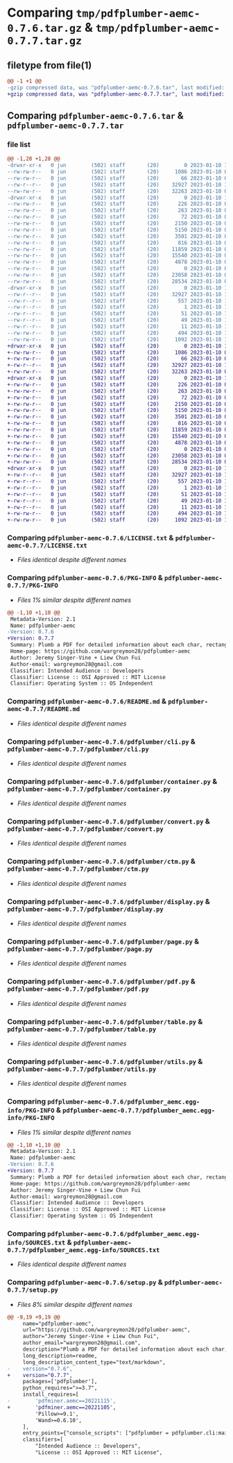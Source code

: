 # Comparing `tmp/pdfplumber-aemc-0.7.6.tar.gz` & `tmp/pdfplumber-aemc-0.7.7.tar.gz`

## filetype from file(1)

```diff
@@ -1 +1 @@
-gzip compressed data, was "pdfplumber-aemc-0.7.6.tar", last modified: Tue Jan 10 12:46:57 2023, max compression
+gzip compressed data, was "pdfplumber-aemc-0.7.7.tar", last modified: Tue Jan 10 13:10:57 2023, max compression
```

## Comparing `pdfplumber-aemc-0.7.6.tar` & `pdfplumber-aemc-0.7.7.tar`

### file list

```diff
@@ -1,28 +1,28 @@
-drwxr-xr-x   0 jun        (502) staff       (20)        0 2023-01-10 12:46:57.410232 pdfplumber-aemc-0.7.6/
--rw-rw-r--   0 jun        (502) staff       (20)     1086 2023-01-10 08:55:55.000000 pdfplumber-aemc-0.7.6/LICENSE.txt
--rw-rw-r--   0 jun        (502) staff       (20)       66 2023-01-10 08:55:55.000000 pdfplumber-aemc-0.7.6/MANIFEST.in
--rw-r--r--   0 jun        (502) staff       (20)    32927 2023-01-10 12:46:57.410563 pdfplumber-aemc-0.7.6/PKG-INFO
--rw-rw-r--   0 jun        (502) staff       (20)    32263 2023-01-10 08:55:55.000000 pdfplumber-aemc-0.7.6/README.md
-drwxr-xr-x   0 jun        (502) staff       (20)        0 2023-01-10 12:46:57.406459 pdfplumber-aemc-0.7.6/pdfplumber/
--rw-rw-r--   0 jun        (502) staff       (20)      226 2023-01-10 08:55:55.000000 pdfplumber-aemc-0.7.6/pdfplumber/__init__.py
--rw-rw-r--   0 jun        (502) staff       (20)      263 2023-01-10 08:55:55.000000 pdfplumber-aemc-0.7.6/pdfplumber/_typing.py
--rw-rw-r--   0 jun        (502) staff       (20)       72 2023-01-10 08:55:55.000000 pdfplumber-aemc-0.7.6/pdfplumber/_version.py
--rw-rw-r--   0 jun        (502) staff       (20)     2150 2023-01-10 08:55:55.000000 pdfplumber-aemc-0.7.6/pdfplumber/cli.py
--rw-rw-r--   0 jun        (502) staff       (20)     5150 2023-01-10 08:55:55.000000 pdfplumber-aemc-0.7.6/pdfplumber/container.py
--rw-rw-r--   0 jun        (502) staff       (20)     3501 2023-01-10 08:55:55.000000 pdfplumber-aemc-0.7.6/pdfplumber/convert.py
--rw-rw-r--   0 jun        (502) staff       (20)      816 2023-01-10 08:55:55.000000 pdfplumber-aemc-0.7.6/pdfplumber/ctm.py
--rw-rw-r--   0 jun        (502) staff       (20)    11859 2023-01-10 08:55:55.000000 pdfplumber-aemc-0.7.6/pdfplumber/display.py
--rw-rw-r--   0 jun        (502) staff       (20)    15540 2023-01-10 08:55:55.000000 pdfplumber-aemc-0.7.6/pdfplumber/page.py
--rw-rw-r--   0 jun        (502) staff       (20)     4878 2023-01-10 08:55:55.000000 pdfplumber-aemc-0.7.6/pdfplumber/pdf.py
--rw-rw-r--   0 jun        (502) staff       (20)        0 2023-01-10 08:55:55.000000 pdfplumber-aemc-0.7.6/pdfplumber/py.typed
--rw-rw-r--   0 jun        (502) staff       (20)    23058 2023-01-10 08:55:55.000000 pdfplumber-aemc-0.7.6/pdfplumber/table.py
--rw-rw-r--   0 jun        (502) staff       (20)    28534 2023-01-10 08:55:55.000000 pdfplumber-aemc-0.7.6/pdfplumber/utils.py
-drwxr-xr-x   0 jun        (502) staff       (20)        0 2023-01-10 12:46:57.409741 pdfplumber-aemc-0.7.6/pdfplumber_aemc.egg-info/
--rw-r--r--   0 jun        (502) staff       (20)    32927 2023-01-10 12:46:57.000000 pdfplumber-aemc-0.7.6/pdfplumber_aemc.egg-info/PKG-INFO
--rw-r--r--   0 jun        (502) staff       (20)      557 2023-01-10 12:46:57.000000 pdfplumber-aemc-0.7.6/pdfplumber_aemc.egg-info/SOURCES.txt
--rw-r--r--   0 jun        (502) staff       (20)        1 2023-01-10 12:46:57.000000 pdfplumber-aemc-0.7.6/pdfplumber_aemc.egg-info/dependency_links.txt
--rw-r--r--   0 jun        (502) staff       (20)       51 2023-01-10 12:46:57.000000 pdfplumber-aemc-0.7.6/pdfplumber_aemc.egg-info/entry_points.txt
--rw-r--r--   0 jun        (502) staff       (20)       49 2023-01-10 12:46:57.000000 pdfplumber-aemc-0.7.6/pdfplumber_aemc.egg-info/requires.txt
--rw-r--r--   0 jun        (502) staff       (20)       11 2023-01-10 12:46:57.000000 pdfplumber-aemc-0.7.6/pdfplumber_aemc.egg-info/top_level.txt
--rw-rw-r--   0 jun        (502) staff       (20)      494 2023-01-10 12:46:57.411483 pdfplumber-aemc-0.7.6/setup.cfg
--rw-rw-r--   0 jun        (502) staff       (20)     1092 2023-01-10 12:45:33.000000 pdfplumber-aemc-0.7.6/setup.py
+drwxr-xr-x   0 jun        (502) staff       (20)        0 2023-01-10 13:10:57.954408 pdfplumber-aemc-0.7.7/
+-rw-rw-r--   0 jun        (502) staff       (20)     1086 2023-01-10 08:55:55.000000 pdfplumber-aemc-0.7.7/LICENSE.txt
+-rw-rw-r--   0 jun        (502) staff       (20)       66 2023-01-10 08:55:55.000000 pdfplumber-aemc-0.7.7/MANIFEST.in
+-rw-r--r--   0 jun        (502) staff       (20)    32927 2023-01-10 13:10:57.954714 pdfplumber-aemc-0.7.7/PKG-INFO
+-rw-rw-r--   0 jun        (502) staff       (20)    32263 2023-01-10 08:55:55.000000 pdfplumber-aemc-0.7.7/README.md
+drwxr-xr-x   0 jun        (502) staff       (20)        0 2023-01-10 13:10:57.951269 pdfplumber-aemc-0.7.7/pdfplumber/
+-rw-rw-r--   0 jun        (502) staff       (20)      226 2023-01-10 08:55:55.000000 pdfplumber-aemc-0.7.7/pdfplumber/__init__.py
+-rw-rw-r--   0 jun        (502) staff       (20)      263 2023-01-10 08:55:55.000000 pdfplumber-aemc-0.7.7/pdfplumber/_typing.py
+-rw-rw-r--   0 jun        (502) staff       (20)       72 2023-01-10 08:55:55.000000 pdfplumber-aemc-0.7.7/pdfplumber/_version.py
+-rw-rw-r--   0 jun        (502) staff       (20)     2150 2023-01-10 08:55:55.000000 pdfplumber-aemc-0.7.7/pdfplumber/cli.py
+-rw-rw-r--   0 jun        (502) staff       (20)     5150 2023-01-10 08:55:55.000000 pdfplumber-aemc-0.7.7/pdfplumber/container.py
+-rw-rw-r--   0 jun        (502) staff       (20)     3501 2023-01-10 08:55:55.000000 pdfplumber-aemc-0.7.7/pdfplumber/convert.py
+-rw-rw-r--   0 jun        (502) staff       (20)      816 2023-01-10 08:55:55.000000 pdfplumber-aemc-0.7.7/pdfplumber/ctm.py
+-rw-rw-r--   0 jun        (502) staff       (20)    11859 2023-01-10 08:55:55.000000 pdfplumber-aemc-0.7.7/pdfplumber/display.py
+-rw-rw-r--   0 jun        (502) staff       (20)    15540 2023-01-10 08:55:55.000000 pdfplumber-aemc-0.7.7/pdfplumber/page.py
+-rw-rw-r--   0 jun        (502) staff       (20)     4878 2023-01-10 08:55:55.000000 pdfplumber-aemc-0.7.7/pdfplumber/pdf.py
+-rw-rw-r--   0 jun        (502) staff       (20)        0 2023-01-10 08:55:55.000000 pdfplumber-aemc-0.7.7/pdfplumber/py.typed
+-rw-rw-r--   0 jun        (502) staff       (20)    23058 2023-01-10 08:55:55.000000 pdfplumber-aemc-0.7.7/pdfplumber/table.py
+-rw-rw-r--   0 jun        (502) staff       (20)    28534 2023-01-10 08:55:55.000000 pdfplumber-aemc-0.7.7/pdfplumber/utils.py
+drwxr-xr-x   0 jun        (502) staff       (20)        0 2023-01-10 13:10:57.953955 pdfplumber-aemc-0.7.7/pdfplumber_aemc.egg-info/
+-rw-r--r--   0 jun        (502) staff       (20)    32927 2023-01-10 13:10:57.000000 pdfplumber-aemc-0.7.7/pdfplumber_aemc.egg-info/PKG-INFO
+-rw-r--r--   0 jun        (502) staff       (20)      557 2023-01-10 13:10:57.000000 pdfplumber-aemc-0.7.7/pdfplumber_aemc.egg-info/SOURCES.txt
+-rw-r--r--   0 jun        (502) staff       (20)        1 2023-01-10 13:10:57.000000 pdfplumber-aemc-0.7.7/pdfplumber_aemc.egg-info/dependency_links.txt
+-rw-r--r--   0 jun        (502) staff       (20)       51 2023-01-10 13:10:57.000000 pdfplumber-aemc-0.7.7/pdfplumber_aemc.egg-info/entry_points.txt
+-rw-r--r--   0 jun        (502) staff       (20)       49 2023-01-10 13:10:57.000000 pdfplumber-aemc-0.7.7/pdfplumber_aemc.egg-info/requires.txt
+-rw-r--r--   0 jun        (502) staff       (20)       11 2023-01-10 13:10:57.000000 pdfplumber-aemc-0.7.7/pdfplumber_aemc.egg-info/top_level.txt
+-rw-rw-r--   0 jun        (502) staff       (20)      494 2023-01-10 13:10:57.955718 pdfplumber-aemc-0.7.7/setup.cfg
+-rw-rw-r--   0 jun        (502) staff       (20)     1092 2023-01-10 13:10:12.000000 pdfplumber-aemc-0.7.7/setup.py
```

### Comparing `pdfplumber-aemc-0.7.6/LICENSE.txt` & `pdfplumber-aemc-0.7.7/LICENSE.txt`

 * *Files identical despite different names*

### Comparing `pdfplumber-aemc-0.7.6/PKG-INFO` & `pdfplumber-aemc-0.7.7/PKG-INFO`

 * *Files 1% similar despite different names*

```diff
@@ -1,10 +1,10 @@
 Metadata-Version: 2.1
 Name: pdfplumber-aemc
-Version: 0.7.6
+Version: 0.7.7
 Summary: Plumb a PDF for detailed information about each char, rectangle, and line.
 Home-page: https://github.com/wargreymon28/pdfplumber-aemc
 Author: Jeremy Singer-Vine + Liew Chun Fui
 Author-email: wargreymon28@gmail.com
 Classifier: Intended Audience :: Developers
 Classifier: License :: OSI Approved :: MIT License
 Classifier: Operating System :: OS Independent
```

### Comparing `pdfplumber-aemc-0.7.6/README.md` & `pdfplumber-aemc-0.7.7/README.md`

 * *Files identical despite different names*

### Comparing `pdfplumber-aemc-0.7.6/pdfplumber/cli.py` & `pdfplumber-aemc-0.7.7/pdfplumber/cli.py`

 * *Files identical despite different names*

### Comparing `pdfplumber-aemc-0.7.6/pdfplumber/container.py` & `pdfplumber-aemc-0.7.7/pdfplumber/container.py`

 * *Files identical despite different names*

### Comparing `pdfplumber-aemc-0.7.6/pdfplumber/convert.py` & `pdfplumber-aemc-0.7.7/pdfplumber/convert.py`

 * *Files identical despite different names*

### Comparing `pdfplumber-aemc-0.7.6/pdfplumber/ctm.py` & `pdfplumber-aemc-0.7.7/pdfplumber/ctm.py`

 * *Files identical despite different names*

### Comparing `pdfplumber-aemc-0.7.6/pdfplumber/display.py` & `pdfplumber-aemc-0.7.7/pdfplumber/display.py`

 * *Files identical despite different names*

### Comparing `pdfplumber-aemc-0.7.6/pdfplumber/page.py` & `pdfplumber-aemc-0.7.7/pdfplumber/page.py`

 * *Files identical despite different names*

### Comparing `pdfplumber-aemc-0.7.6/pdfplumber/pdf.py` & `pdfplumber-aemc-0.7.7/pdfplumber/pdf.py`

 * *Files identical despite different names*

### Comparing `pdfplumber-aemc-0.7.6/pdfplumber/table.py` & `pdfplumber-aemc-0.7.7/pdfplumber/table.py`

 * *Files identical despite different names*

### Comparing `pdfplumber-aemc-0.7.6/pdfplumber/utils.py` & `pdfplumber-aemc-0.7.7/pdfplumber/utils.py`

 * *Files identical despite different names*

### Comparing `pdfplumber-aemc-0.7.6/pdfplumber_aemc.egg-info/PKG-INFO` & `pdfplumber-aemc-0.7.7/pdfplumber_aemc.egg-info/PKG-INFO`

 * *Files 1% similar despite different names*

```diff
@@ -1,10 +1,10 @@
 Metadata-Version: 2.1
 Name: pdfplumber-aemc
-Version: 0.7.6
+Version: 0.7.7
 Summary: Plumb a PDF for detailed information about each char, rectangle, and line.
 Home-page: https://github.com/wargreymon28/pdfplumber-aemc
 Author: Jeremy Singer-Vine + Liew Chun Fui
 Author-email: wargreymon28@gmail.com
 Classifier: Intended Audience :: Developers
 Classifier: License :: OSI Approved :: MIT License
 Classifier: Operating System :: OS Independent
```

### Comparing `pdfplumber-aemc-0.7.6/pdfplumber_aemc.egg-info/SOURCES.txt` & `pdfplumber-aemc-0.7.7/pdfplumber_aemc.egg-info/SOURCES.txt`

 * *Files identical despite different names*

### Comparing `pdfplumber-aemc-0.7.6/setup.py` & `pdfplumber-aemc-0.7.7/setup.py`

 * *Files 8% similar despite different names*

```diff
@@ -9,19 +9,19 @@
     name="pdfplumber-aemc",
     url="https://github.com/wargreymon28/pdfplumber-aemc",
     author="Jeremy Singer-Vine + Liew Chun Fui",
     author_email="wargreymon28@gmail.com",
     description="Plumb a PDF for detailed information about each char, rectangle, and line.",
     long_description=readme,
     long_description_content_type="text/markdown",
-    version="0.7.6",
+    version="0.7.7",
     packages=['pdfplumber'],
     python_requires=">=3.7",
     install_requires=[
-        'pdfminer.aemc==20221115',
+        'pdfminer.aemc==20221105',
         'Pillow>=9.1',
         'Wand>=0.6.10',
     ],
     entry_points={"console_scripts": ["pdfplumber = pdfplumber.cli:main"]},
     classifiers=[
         "Intended Audience :: Developers",
         "License :: OSI Approved :: MIT License",
```

